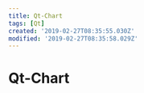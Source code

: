```yaml
---
title: Qt-Chart
tags: [Qt]
created: '2019-02-27T08:35:55.030Z'
modified: '2019-02-27T08:35:58.029Z'
---
```


# Qt-Chart
